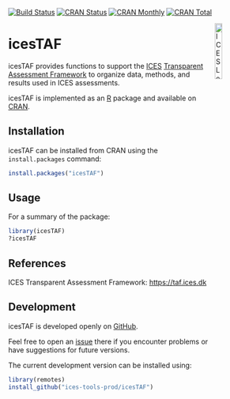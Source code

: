 [![Build Status](https://travis-ci.org/ices-tools-prod/icesTAF.svg?branch=master)](https://travis-ci.org/ices-tools-prod/icesTAF)
[![CRAN Status](https://r-pkg.org/badges/version/icesTAF)](https://cran.r-project.org/package=icesTAF)
[![CRAN Monthly](https://cranlogs.r-pkg.org/badges/icesTAF)](https://cran.r-project.org/package=icesTAF)
[![CRAN Total](https://cranlogs.r-pkg.org/badges/grand-total/icesTAF)](https://cran.r-project.org/package=icesTAF)

[<img align="right" alt="ICES Logo" width="17%" height="17%" src="https://ices.dk/_layouts/15/1033/images/icesimg/iceslogo.png">](https://ices.dk)

icesTAF
=======

icesTAF provides functions to support the [ICES](https://ices.dk)
[Transparent Assessment Framework](https://taf.ices.dk) to organize data,
methods, and results used in ICES assessments.

icesTAF is implemented as an [R](https://www.r-project.org) package and
available on [CRAN](https://cran.r-project.org/package=icesTAF).

Installation
------------

icesTAF can be installed from CRAN using the `install.packages` command:

```R
install.packages("icesTAF")
```

Usage
-----

For a summary of the package:

```R
library(icesTAF)
?icesTAF
```

References
----------

ICES Transparent Assessment Framework:
https://taf.ices.dk

Development
-----------

icesTAF is developed openly on
[GitHub](https://github.com/ices-tools-prod/icesTAF).

Feel free to open an
[issue](https://github.com/ices-tools-prod/icesTAF/issues) there if you
encounter problems or have suggestions for future versions.

The current development version can be installed using:

```R
library(remotes)
install_github("ices-tools-prod/icesTAF")
```
